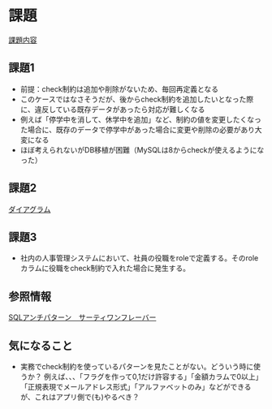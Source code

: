 # 課題

[課題内容](https://airtable.com/appPxhCPFYGqqN9YU/tblVlFr2q4lIqDKYc/viwX8r6DpCRp80swL/recsfBWDXsaFjYqjW?blocks=hide)

## 課題1

- 前提：check制約は追加や削除がないため、毎回再定義となる
- このケースではなさそうだが、後からcheck制約を追加したいとなった際に、違反している既存データがあったら対応が難しくなる
- 例えば「停学中を消して、休学中を追加」など、制約の値を変更したくなった場合に、既存のデータで停学中があった場合に変更や削除の必要があり大変になる
- ほぼ考えられないがDB移植が困難（MySQLは8からcheckが使えるようになった）

## 課題2

[ダイアグラム](https://dbdiagram.io/d/61bec6353205b45b73c3fa2a)


## 課題3

- 社内の人事管理システムにおいて、社員の役職をroleで定義する。そのroleカラムに役職をcheck制約で入れた場合に発生する。

## 参照情報

[SQLアンチパターン　サーティワンフレーバー](https://qiita.com/fktnkit/items/ada64c6581b676d250bb)

## 気になること

- 実務でcheck制約を使っているパターンを見たことがない。どういう時に使うか？
例えば、、、「フラグを作って0,1だけ許容する」「金額カラムで0以上」「正規表現でメールアドレス形式」「アルファベットのみ」などができるが、これはアプリ側で(も)やるべき？